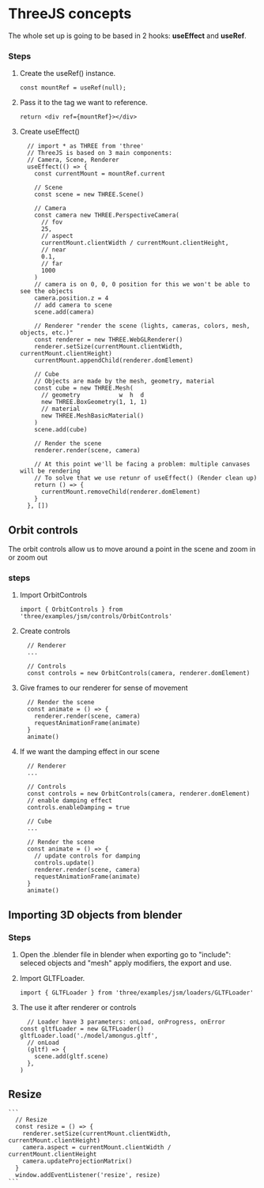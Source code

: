 # ThreeJS concepts

The whole set up is going to be based in 2 hooks: **useEffect** and **useRef**.

### Steps

1. Create the useRef() instance.

   `const mountRef = useRef(null);`

2. Pass it to the tag we want to reference.

   `return <div ref={mountRef}></div>`

3. Create useEffect()

   ```
     // import * as THREE from 'three'
     // ThreeJS is based on 3 main components:
     // Camera, Scene, Renderer
     useEffect(() => {
       const currentMount = mountRef.current

       // Scene
       const scene = new THREE.Scene()

       // Camera
       const camera new THREE.PerspectiveCamera(
         // fov
         25,
         // aspect
         currentMount.clientWidth / currentMount.clientHeight,
         // near
         0.1,
         // far
         1000
       )
       // camera is on 0, 0, 0 position for this we won't be able to see the objects
       camera.position.z = 4
       // add camera to scene
       scene.add(camera)

       // Renderer "render the scene (lights, cameras, colors, mesh, objects, etc.)"
       const renderer = new THREE.WebGLRenderer()
       renderer.setSize(currentMount.clientWidth, currentMount.clientHeight)
       currentMount.appendChild(renderer.domElement)

       // Cube
       // Objects are made by the mesh, geometry, material
       const cube = new THREE.Mesh(
         // geometry           w  h  d
         new THREE.BoxGeometry(1, 1, 1)
         // material
         new THREE.MeshBasicMaterial()
       )
       scene.add(cube)

       // Render the scene
       renderer.render(scene, camera)

       // At this point we'll be facing a problem: multiple canvases will be rendering
       // To solve that we use retunr of useEffect() (Render clean up)
       return () => {
         currentMount.removeChild(renderer.domElement)
       }
     }, [])
   ```

## Orbit controls

The orbit controls allow us to move around a point in the scene and zoom in or zoom out

### steps

1. Import OrbitControls

   `import { OrbitControls } from 'three/examples/jsm/controls/OrbitControls'`

2. Create controls

   ```
     // Renderer
     ...

     // Controls
     const controls = new OrbitControls(camera, renderer.domElement)
   ```

3. Give frames to our renderer for sense of movement

   ```
     // Render the scene
     const animate = () => {
       renderer.render(scene, camera)
       requestAnimationFrame(animate)
     }
     animate()
   ```

4. If we want the damping effect in our scene

   ```
     // Renderer
     ...

     // Controls
     const controls = new OrbitControls(camera, renderer.domElement)
     // enable damping effect
     controls.enableDamping = true

     // Cube
     ...

     // Render the scene
     const animate = () => {
       // update controls for damping
       controls.update()
       renderer.render(scene, camera)
       requestAnimationFrame(animate)
     }
     animate()
   ```

## Importing 3D objects from blender

### Steps

1. Open the .blender file in blender when exporting go to "include": seleced objects
   and "mesh" apply modifiers, the export and use.

2. Import GLTFLoader.

    `import { GLTFLoader } from 'three/examples/jsm/loaders/GLTFLoader'`

3. The use it after renderer or controls

    ```
      // Loader have 3 parameters: onLoad, onProgress, onError
    const gltfLoader = new GLTFLoader()
    gltfLoader.load('./model/amongus.gltf',
      // onLoad
      (gltf) => {
        scene.add(gltf.scene)
      },
    )
    ```

## Resize 

    ```
      // Resize
      const resize = () => {
        renderer.setSize(currentMount.clientWidth, currentMount.clientHeight)
        camera.aspect = currentMount.clientWidth / currentMount.clientHeight
        camera.updateProjectionMatrix()
      }
      window.addEventListener('resize', resize)
    ```